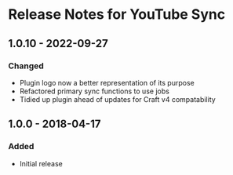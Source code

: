# Release Notes for YouTube Sync

## 1.0.10 - 2022-09-27

### Changed

- Plugin logo now a better representation of its purpose
- Refactored primary sync functions to use jobs
- Tidied up plugin ahead of updates for Craft v4 compatability

## 1.0.0 - 2018-04-17

### Added

- Initial release
